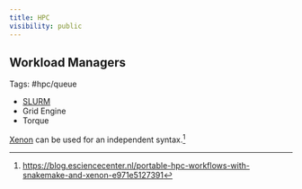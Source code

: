 ```yaml
---
title: HPC
visibility: public
---
```

## Workload Managers

Tags: #hpc/queue

- [SLURM](https://slurm.schedmd.com/)
- Grid Engine
- Torque

[Xenon](https://github.com/NLeSC/Xenon) can be used for an independent syntax.[^1]

[^1]: https://blog.esciencecenter.nl/portable-hpc-workflows-with-snakemake-and-xenon-e971e5127391